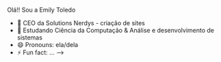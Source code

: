 Olá!! Sou a Emily Toledo

- 🔭 CEO da Solutions Nerdys - criação de sites 
- 🌱 Estudando Ciência da Computação & Análise e desenvolvimento de sistemas
- 😄 Pronouns: ela/dela
- ⚡ Fun fact: ...
-->

